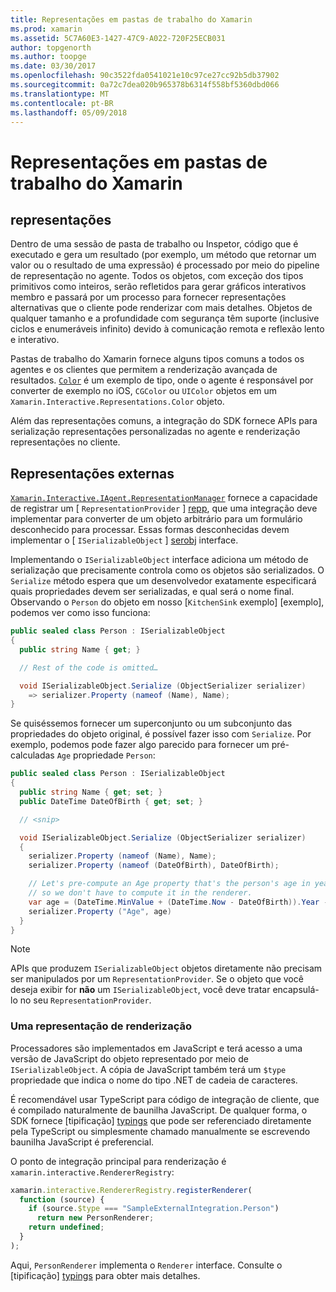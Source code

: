 ```yaml
---
title: Representações em pastas de trabalho do Xamarin
ms.prod: xamarin
ms.assetid: 5C7A60E3-1427-47C9-A022-720F25ECB031
author: topgenorth
ms.author: toopge
ms.date: 03/30/2017
ms.openlocfilehash: 90c3522fda0541021e10c97ce27cc92b5db37902
ms.sourcegitcommit: 0a72c7dea020b965378b6314f558bf5360dbd066
ms.translationtype: MT
ms.contentlocale: pt-BR
ms.lasthandoff: 05/09/2018
---
```

# <a name="representations-in-xamarin-workbooks"></a>Representações em pastas de trabalho do Xamarin

## <a name="representations"></a>representações

Dentro de uma sessão de pasta de trabalho ou Inspetor, código que é executado e gera um resultado (por exemplo, um método que retornar um valor ou o resultado de uma expressão) é processado por meio do pipeline de representação no agente. Todos os objetos, com exceção dos tipos primitivos como inteiros, serão refletidos para gerar gráficos interativos membro e passará por um processo para fornecer representações alternativas que o cliente pode renderizar com mais detalhes. Objetos de qualquer tamanho e a profundidade com segurança têm suporte (inclusive ciclos e enumeráveis infinito) devido à comunicação remota e reflexão lento e interativo.

Pastas de trabalho do Xamarin fornece alguns tipos comuns a todos os agentes e os clientes que permitem a renderização avançada de resultados. [`Color`][xir-color] é um exemplo de tipo, onde o agente é responsável por converter de exemplo no iOS, `CGColor` ou `UIColor` objetos em um `Xamarin.Interactive.Representations.Color` objeto.

Além das representações comuns, a integração do SDK fornece APIs para serialização representações personalizadas no agente e renderização representações no cliente.

## <a name="external-representations"></a>Representações externas

[`Xamarin.Interactive.IAgent.RepresentationManager`][repman] fornece a capacidade de registrar um [ `RepresentationProvider` ] [ repp], que uma integração deve implementar para converter de um objeto arbitrário para um formulário desconhecido para processar. Essas formas desconhecidas devem implementar o [ `ISerializableObject` ] [ serobj] interface.

Implementando o `ISerializableObject` interface adiciona um método de serialização que precisamente controla como os objetos são serializados. O `Serialize` método espera que um desenvolvedor exatamente especificará quais propriedades devem ser serializadas, e qual será o nome final. Observando o `Person` do objeto em nosso [`KitchenSink` exemplo] [exemplo], podemos ver como isso funciona:

```csharp
public sealed class Person : ISerializableObject
{
  public string Name { get; }

  // Rest of the code is omitted…

  void ISerializableObject.Serialize (ObjectSerializer serializer)
    => serializer.Property (nameof (Name), Name);
}
```

Se quiséssemos fornecer um superconjunto ou um subconjunto das propriedades do objeto original, é possível fazer isso com `Serialize`. Por exemplo, podemos pode fazer algo parecido para fornecer um pré-calculadas `Age` propriedade `Person`:

```csharp
public sealed class Person : ISerializableObject
{
  public string Name { get; set; }
  public DateTime DateOfBirth { get; set; }

  // <snip>

  void ISerializableObject.Serialize (ObjectSerializer serializer)
  {
    serializer.Property (nameof (Name), Name);
    serializer.Property (nameof (DateOfBirth), DateOfBirth);

    // Let's pre-compute an Age property that's the person's age in years,
    // so we don't have to compute it in the renderer.
    var age = (DateTime.MinValue + (DateTime.Now - DateOfBirth)).Year - 1;
    serializer.Property ("Age", age)
  }
}
```

> [!NOTE]
> APIs que produzem `ISerializableObject` objetos diretamente não precisam ser manipulados por um `RepresentationProvider`. Se o objeto que você deseja exibir for **não** um `ISerializableObject`, você deve tratar encapsulá-lo no seu `RepresentationProvider`.

### <a name="rendering-a-representation"></a>Uma representação de renderização

Processadores são implementados em JavaScript e terá acesso a uma versão de JavaScript do objeto representado por meio de `ISerializableObject`. A cópia de JavaScript também terá um `$type` propriedade que indica o nome do tipo .NET de cadeia de caracteres.

É recomendável usar TypeScript para código de integração de cliente, que é compilado naturalmente de baunilha JavaScript. De qualquer forma, o SDK fornece [tipificação] [ typings] que pode ser referenciado diretamente pela TypeScript ou simplesmente chamado manualmente se escrevendo baunilha JavaScript é preferencial.

O ponto de integração principal para renderização é `xamarin.interactive.RendererRegistry`:

```js
xamarin.interactive.RendererRegistry.registerRenderer(
  function (source) {
    if (source.$type === "SampleExternalIntegration.Person")
      return new PersonRenderer;
    return undefined;
  }
);
```

Aqui, `PersonRenderer` implementa o `Renderer` interface. Consulte o [tipificação] [ typings] para obter mais detalhes.

[typings]: https://github.com/xamarin/Workbooks/blob/master/SDK/typings/xamarin-interactive.d.ts
[xir-color]: https://developer.xamarin.com/api/type/Xamarin.Interactive.Representations.Color/
[repman]: https://developer.xamarin.com/api/type/Xamarin.Interactive.Representations.IRepresentationManager/
[repp]: https://developer.xamarin.com/api/type/Xamarin.Interactive.Representations.RepresentationProvider/
[serobj]: https://developer.xamarin.com/api/type/Xamarin.Interactive.Serialization.ISerializableObject/
